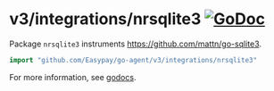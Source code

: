 # v3/integrations/nrsqlite3 [![GoDoc](https://godoc.org/github.com/Easypay/go-agent/v3/integrations/nrsqlite3?status.svg)](https://godoc.org/github.com/Easypay/go-agent/v3/integrations/nrsqlite3)

Package `nrsqlite3` instruments https://github.com/mattn/go-sqlite3.

```go
import "github.com/Easypay/go-agent/v3/integrations/nrsqlite3"
```

For more information, see
[godocs](https://godoc.org/github.com/Easypay/go-agent/v3/integrations/nrsqlite3).

